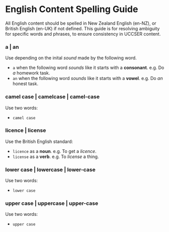 # English Content Spelling Guide

All English content should be spelled in New Zealand English (en-NZ), or British English (en-UK) if not defined.
This guide is for resolving ambiguity for specific words and phrases, to ensure consistency in UCCSER content.

### a | an

Use depending on the inital *sound* made by the following word.
- ``a`` when the following word *sounds* like it starts with a **consonant**. e.g. Do *a* homework task.
- ``an`` when the following word *sounds* like it starts with a **vowel**. e.g. Do *an* honest task.

### camel case | camelcase | camel-case

Use two words:
- ``camel case``

### licence | license

Use the British English standard:
- ``licence`` as a **noun**. e.g. To get a *licence*.
- ``license`` as a **verb**. e.g. To *license* a thing.

### lower case | lowercase | lower-case

Use two words:
- ``lower case``

### upper case | uppercase | upper-case

Use two words:
- ``upper case``
